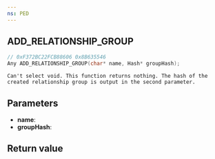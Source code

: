 ```yaml
---
ns: PED
---
```

## ADD_RELATIONSHIP_GROUP

```c
// 0xF372BC22FCB88606 0x8B635546
Any ADD_RELATIONSHIP_GROUP(char* name, Hash* groupHash);
```

```
Can't select void. This function returns nothing. The hash of the created relationship group is output in the second parameter.  
```

## Parameters
* **name**: 
* **groupHash**: 

## Return value

